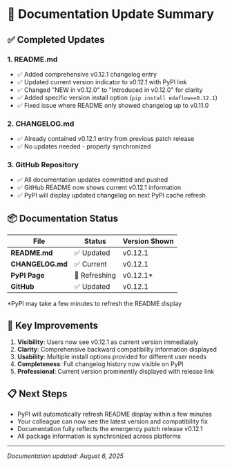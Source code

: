 # 📝 Documentation Update Summary

## ✅ Completed Updates

### 1. **README.md** 
- ✅ Added comprehensive v0.12.1 changelog entry
- ✅ Updated current version indicator to v0.12.1 with PyPI link  
- ✅ Changed "NEW in v0.12.0" to "Introduced in v0.12.0" for clarity
- ✅ Added specific version install option (`pip install edaflow==0.12.1`)
- ✅ Fixed issue where README only showed changelog up to v0.11.0

### 2. **CHANGELOG.md**
- ✅ Already contained v0.12.1 entry from previous patch release
- ✅ No updates needed - properly synchronized

### 3. **GitHub Repository**
- ✅ All documentation updates committed and pushed
- ✅ GitHub README now shows current v0.12.1 information
- ✅ PyPI will display updated changelog on next PyPI cache refresh

## 📦 Documentation Status

| File | Status | Version Shown |
|------|--------|---------------|
| **README.md** | ✅ Updated | v0.12.1 |
| **CHANGELOG.md** | ✅ Current | v0.12.1 |
| **PyPI Page** | 🔄 Refreshing | v0.12.1* |
| **GitHub** | ✅ Updated | v0.12.1 |

*PyPI may take a few minutes to refresh the README display

## 🎯 Key Improvements

1. **Visibility**: Users now see v0.12.1 as current version immediately
2. **Clarity**: Comprehensive backward compatibility information displayed
3. **Usability**: Multiple install options provided for different user needs
4. **Completeness**: Full changelog history now visible on PyPI
5. **Professional**: Current version prominently displayed with release link

## 📋 Next Steps

- PyPI will automatically refresh README display within a few minutes
- Your colleague can now see the latest version and compatibility fix
- Documentation fully reflects the emergency patch release v0.12.1
- All package information is synchronized across platforms

---
*Documentation updated: August 6, 2025*

